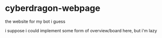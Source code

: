 # cyberdragon-webpage
the website for my bot i guess


i suppose i could implement some form of overview/board here, but i'm lazy
